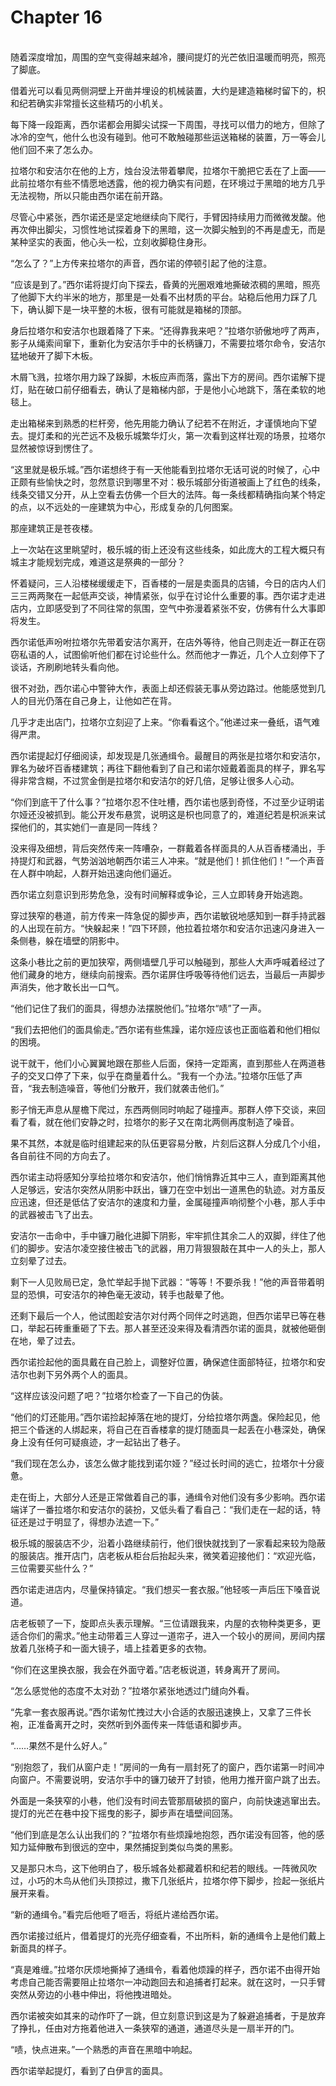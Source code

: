 # Chapter 16

<br>
随着深度增加，周围的空气变得越来越冷，腰间提灯的光芒依旧温暖而明亮，照亮了脚底。

借着光可以看见两侧洞壁上开凿并埋设的机械装置，大约是建造箱梯时留下的，枳和纪若确实非常擅长这些精巧的小机关。

每下降一段距离，西尔诺都会用脚尖试探一下周围，寻找可以借力的地方，但除了冰冷的空气，他什么也没有碰到。他可不敢触碰那些运送箱梯的装置，万一等会儿他们回不来了怎么办。

拉塔尔和安洁尔在他的上方，烛台没法带着攀爬，拉塔尔干脆把它丢在了上面——此前拉塔尔有些不情愿地透露，他的视力确实有问题，在环境过于黑暗的地方几乎无法视物，所以只能由西尔诺在前开路。

尽管心中紧张，西尔诺还是坚定地继续向下爬行，手臂因持续用力而微微发酸。他再次伸出脚尖，习惯性地试探着身下的黑暗，这一次脚尖触到的不再是虚无，而是某种坚实的表面，他心头一松，立刻收脚稳住身形。

“怎么了？”上方传来拉塔尔的声音，西尔诺的停顿引起了他的注意。

“应该是到了。”西尔诺将提灯向下探去，昏黄的光圈艰难地撕破浓稠的黑暗，照亮了他脚下大约半米的地方，那里是一处看不出材质的平台。站稳后他用力踩了几下，确认脚下是一块平整的木板，很有可能就是箱梯的顶部。

身后拉塔尔和安洁尔也跟着降了下来。“还得靠我来吧？”拉塔尔骄傲地哼了两声，影子从绳索间窜下，重新化为安洁尔手中的长柄镰刀，不需要拉塔尔命令，安洁尔猛地破开了脚下木板。

木屑飞溅，拉塔尔用力跺了跺脚，木板应声而落，露出下方的房间。西尔诺解下提灯，贴在破口前仔细看去，确认了是箱梯内部，于是他小心地跳下，落在柔软的地毯上。

走出箱梯来到熟悉的栏杆旁，他先用能力确认了纪若不在附近，才谨慎地向下望去。提灯柔和的光芒远不及极乐城繁华灯火，第一次看到这样壮观的场景，拉塔尔显然被惊讶到愣住了。

“这里就是极乐城。”西尔诺想终于有一天他能看到拉塔尔无话可说的时候了，心中正颇有些愉快之时，忽然意识到哪里不对：极乐城部分街道被画上了红色的线条，线条交错又分开，从上空看去仿佛一个巨大的法阵。每一条线都精确指向某个特定的点，以不远处的一座建筑为中心，形成复杂的几何图案。

那座建筑正是苍夜楼。

上一次站在这里眺望时，极乐城的街上还没有这些线条，如此庞大的工程大概只有城主才能规划完成，难道这是祭典的一部分？

怀着疑问，三人沿楼梯缓缓走下，百香楼的一层是卖面具的店铺，今日的店内人们三三两两聚在一起低声交谈，神情紧张，似乎在讨论什么重要的事。西尔诺才走进店内，立即感受到了不同往常的氛围，空气中弥漫着紧张不安，仿佛有什么大事即将发生。

西尔诺低声吩咐拉塔尔先带着安洁尔离开，在店外等待，他自己则走近一群正在窃窃私语的人，试图偷听他们都在讨论些什么。然而他才一靠近，几个人立刻停下了谈话，齐刷刷地转头看向他。

很不对劲，西尔诺心中警钟大作，表面上却还假装无事从旁边路过。他能感觉到几人的目光仍落在自己身上，让他如芒在背。

几乎才走出店门，拉塔尔立刻迎了上来。“你看看这个。”他递过来一叠纸，语气难得严肃。

西尔诺提起灯仔细阅读，却发现是几张通缉令。最醒目的两张是拉塔尔和安洁尔，罪名为破坏百香楼建筑；再往下翻他看到了自己和诺尔娅戴着面具的样子，罪名写得非常含糊，不过赏金倒是拉塔尔和安洁尔的好几倍，足够让很多人心动。

“你们到底干了什么事？”拉塔尔忍不住吐槽，西尔诺也感到奇怪，不过至少证明诺尔娅还没被抓到。能公开发布悬赏，说明这是枳也同意了的，难道纪若是枳派来试探他们的，其实她们一直是同一阵线？

没来得及细想，背后突然传来一阵嘈杂，一群戴着各样面具的人从百香楼涌出，手持提灯和武器，气势汹汹地朝西尔诺三人冲来。“就是他们！抓住他们！”一个声音在人群中响起，人群开始迅速向他们逼近。

西尔诺立刻意识到形势危急，没有时间解释或争论，三人立即转身开始逃跑。

穿过狭窄的巷道，前方传来一阵急促的脚步声，西尔诺敏锐地感知到一群手持武器的人出现在前方。“快躲起来！”四下环顾，他拉着拉塔尔和安洁尔迅速闪身进入一条侧巷，躲在墙壁的阴影中。

这条小巷比之前的更加狭窄，两侧墙壁几乎可以触碰到，那些人大声呼喊着经过了他们藏身的地方，继续向前搜索。西尔诺屏住呼吸等待他们远去，当最后一声脚步声消失，他才敢长出一口气。

“他们记住了我们的面具，得想办法摆脱他们。”拉塔尔“啧”了一声。

“我们去把他们的面具偷走。”西尔诺有些焦躁，诺尔娅应该也正面临着和他们相似的困境。

说干就干，他们小心翼翼地跟在那些人后面，保持一定距离，直到那些人在两道巷子的交叉口停了下来，似乎在商量着什么。“我有一个办法。”拉塔尔压低了声音，“我去制造噪音，等他们分散开，我们就袭击他们。”

影子悄无声息从屋檐下爬过，东西两侧同时响起了碰撞声。那群人停下交谈，来回看了看，就在他们安静之时，拉塔尔的影子又在南北两侧再度制造了噪音。

果不其然，本就是临时组建起来的队伍更容易分散，片刻后这群人分成几个小组，各自前往不同的方向去了。

西尔诺主动将感知分享给拉塔尔和安洁尔，他们悄悄靠近其中三人，直到距离其他人足够远，安洁尔突然从阴影中跃出，镰刀在空中划出一道黑色的轨迹。对方虽反应迅速，但还是低估了安洁尔的速度和力量，金属碰撞声响彻整个小巷，那人手中的武器被击飞了出去。

安洁尔一击命中，手中镰刀融化进脚下阴影，牢牢抓住其余二人的双脚，绊住了他们的脚步。安洁尔凌空接住被击飞的武器，用刀背狠狠敲在其中一人的头上，那人立刻晕了过去。

剩下一人见败局已定，急忙举起手抛下武器：“等等！不要杀我！”他的声音带着明显的恐惧，可安洁尔的神色毫无波动，转手也敲晕了他。

还剩下最后一个人，他试图趁安洁尔对付两个同伴之时逃跑，但西尔诺早已等在巷口，举起石砖重重砸了下去。那人甚至还没来得及看清西尔诺的面具，就被他砸倒在地，晕了过去。

西尔诺捡起他的面具戴在自己脸上，调整好位置，确保遮住面部特征，拉塔尔和安洁尔也剥下另外两个人的面具。

“这样应该没问题了吧？”拉塔尔检查了一下自己的伪装。

“他们的灯还能用。”西尔诺捡起掉落在地的提灯，分给拉塔尔两盏。保险起见，他把三个昏迷的人绑起来，将自己在百香楼拿的提灯随面具一起丢在小巷深处，确保身上没有任何可疑痕迹，才一起钻出了巷子。

“我们现在怎么办，该怎么做才能找到诺尔娅？”经过长时间的逃亡，拉塔尔十分疲惫。

走在街上，大部分人还是正常做着自己的事，通缉令对他们没有多少影响。西尔诺端详了一番拉塔尔和安洁尔的装扮，又低头看了看自己：“我们走在一起的话，特征还是过于明显了，得想办法遮一下。”

极乐城的服装店不少，沿着小路继续前行，他们很快就找到了一家看起来较为隐蔽的服装店。推开店门，店老板从柜台后抬起头来，微笑着迎接他们：“欢迎光临，三位需要买些什么？”

西尔诺走进店内，尽量保持镇定。“我们想买一套衣服。”他轻咳一声后压下嗓音说道。

店老板顿了一下，旋即点头表示理解。“三位请跟我来，内屋的衣物种类更多，更适合你们的需求。”他主动带着三人穿过一道帘子，进入一个较小的房间，房间内摆放着几张椅子和一面大镜子，墙上挂着更多的衣物。

“你们在这里换衣服，我会在外面守着。”店老板说道，转身离开了房间。

“怎么感觉他的态度不太对劲？”拉塔尔紧张地透过门缝向外看。

“先拿一套衣服再说。”西尔诺匆忙拽过大小合适的衣服迅速换上，又拿了三件长袍，正准备离开之时，突然听到外面传来一阵低语和脚步声。

“……果然不是什么好人。”

“别抱怨了，我们从窗户走！”房间的一角有一扇封死了的窗户，西尔诺第一时间冲向窗户。不需要说明，安洁尔手中的镰刀破开了封锁，他用力推开窗户跳了出去。

外面是一条狭窄的小巷，他们没有时间去管那扇破损的窗户，向前快速逃窜出去。提灯的光芒在巷中投下摇曳的影子，脚步声在墙壁间回荡。

“他们到底是怎么认出我们的？”拉塔尔有些烦躁地抱怨，西尔诺没有回答，他的感知力延伸散布到很远的空中，果然捕捉到类似鸟类的黑影。

又是那只木鸟，这下他明白了，极乐城各处都藏着枳和纪若的眼线。一阵微风吹过，小巧的木鸟从他们头顶掠过，撒下几张纸片，拉塔尔停下脚步，捡起一张纸片展开来看。

“新的通缉令。”看完后他咂了咂舌，将纸片递给西尔诺。

西尔诺接过纸片，借着提灯的光亮仔细查看，不出所料，新的通缉令上是他们戴上新面具的样子。

“真是难缠。”拉塔尔厌烦地撕掉了通缉令，看着他烦躁的样子，西尔诺不由得开始考虑自己能否需要阻止拉塔尔一冲动跑回去和追捕者打起来。就在这时，一只手臂突然从旁边的小巷中伸出，将他拽进暗处。

西尔诺被突如其来的动作吓了一跳，但立刻意识到这是为了躲避追捕者，于是放弃了挣扎，任由对方拖着他进入一条狭窄的通道，通道尽头是一扇半开的门。

“啧，快点进来。”一个熟悉的声音在黑暗中响起。

西尔诺举起提灯，看到了白伊言的面具。
